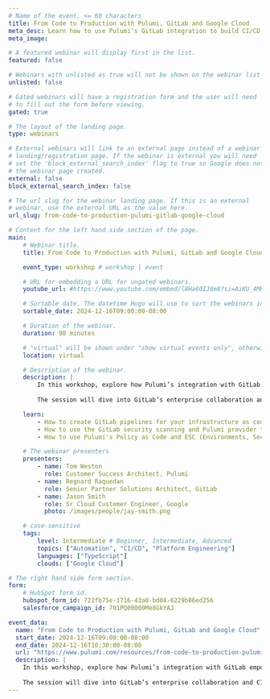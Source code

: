 ```yaml
---
# Name of the event, <= 60 characters
title: From Code to Production with Pulumi, GitLab and Google Cloud
meta_desc: Learn how to use Pulumi's GitLab integration to build CI/CD pipelines, empowering teams to deliver software safely, reproducibly, and faster.
meta_image:

# A featured webinar will display first in the list.
featured: false

# Webinars with unlisted as true will not be shown on the webinar list
unlisted: false

# Gated webinars will have a registration form and the user will need
# to fill out the form before viewing.
gated: true

# The layout of the landing page.
type: webinars

# External webinars will link to an external page instead of a webinar
# landing/registration page. If the webinar is external you will need
# set the 'block_external_search_index' flag to true so Google does not index
# the webinar page created.
external: false
block_external_search_index: false

# The url slug for the webinar landing page. If this is an external
# webinar, use the external URL as the value here.
url_slug: from-code-to-production-pulumi-gitlab-google-cloud

# Content for the left hand side section of the page.
main:
    # Webinar title.
    title: From Code to Production with Pulumi, GitLab and Google Cloud

    event_type: workshop # workshop | event

    # URL for embedding a URL for ungated webinars.
    youtube_url: #https://www.youtube.com/embed/l8Ha60IJ6m8?si=AiKU_4MK3w3aAE_l?rel=0

    # Sortable date. The datetime Hugo will use to sort the webinars in date order.
    sortable_date: 2024-12-16T09:00:00-08:00

    # Duration of the webinar.
    duration: 90 minutes

    # "virtual" will be shown under "show virtual events only", otherwise shown as City, State (seattle, wa)
    location: virtual

    # Description of the webinar.
    description: |
        In this workshop, explore how Pulumi’s integration with GitLab empowers teams to create robust CI/CD pipelines for managing cloud infrastructure on Google Cloud. You’ll learn to leverage Pulumi’s declarative Infrastructure as Code (IaC) for provisioning and scaling resources, along with GitLab's DevSecOps platform..
        
        The session will dive into GitLab’s enterprise collaboration and CI/CD pipelines, including automated security checks for infrastructure. Attendees will gain hands-on experience with secrets management and automated deployments, using ESC secrets for enhanced security. By the end, you’ll be equipped to streamline infrastructure and application delivery across teams, reducing complexity and risk while maximizing flexibility and control.

    learn:
        - How to create GitLab pipelines for your infrastructure as code on Google Cloud (GCP).
        - How to use the GitLab security scanning and Pulumi provider to manage your GitLab resources.
        - How to use Pulumi's Policy as Code and ESC (Environments, Secrets, and Config) to improve your organization's security posture.

    # The webinar presenters
    presenters:
        - name: Tom Weston
          role: Customer Success Architect, Pulumi
        - name: Regnard Raquedan
          role: Senior Partner Solutions Architect, GitLab
        - name: Jason Smith
          role: Sr Cloud Customer Engineer, Google
          photo: /images/people/jay-smith.png

    # case-sensitive
    tags:
        level: Intermediate # Beginner, Intermediate, Advanced
        topics: ["Automation", "CI/CD", "Platform Engineering"]
        languages: ["TypeScript"]
        clouds: ["Google Cloud"]

# The right hand side form section.
form:
    # HubSpot form id.
    hubspot_form_id: 722fb75e-1716-43a0-bd04-6229b86ed256
    salesforce_campaign_id: 701PQ00000Me8GkYAJ

event_data:
  name: "From Code to Production with Pulumi, GitLab and Google Cloud"
  start_date: 2024-12-16T09:00:00-08:00
  end_date: 2024-12-16T10:30:00-08:00
  url: "https://www.pulumi.com/resources/from-code-to-production-pulumi-gitlab-google-cloud/"
  description: |
    In this workshop, explore how Pulumi’s integration with GitLab empowers teams to create robust CI/CD pipelines for managing cloud infrastructure on Google Cloud. You’ll learn to leverage Pulumi’s declarative Infrastructure as Code (IaC) for provisioning and scaling resources, along with GitLab's DevSecOps platform..
        
    The session will dive into GitLab’s enterprise collaboration and CI/CD pipelines, including automated security checks for infrastructure. Attendees will gain hands-on experience with secrets management and automated deployments, using ESC secrets for enhanced security. By the end, you’ll be equipped to streamline infrastructure and application delivery across teams, reducing complexity and risk while maximizing flexibility and control.
---
```

